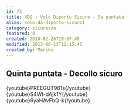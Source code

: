 ```yaml
---
id: 73
title: VDS - Volo Diporto Sicuro - 5a puntata
alias: volo-da-diporto-sicuro1
category: sicurezza
featured: 0
created: 2010-02-26T19:07:45
modified: 2013-06-13T12:15:45
created_by: Mariko
---
```

<h2>
 Quinta puntata - Decollo sicuro
</h2>
<p>
 {youtube}PREEGUT981s{/youtube}
 <br/>
 {youtube}S4WI-dAjk1Y{/youtube}
 <br/>
 {youtube}6yaHAvFbQ-k{/youtube}
</p>
